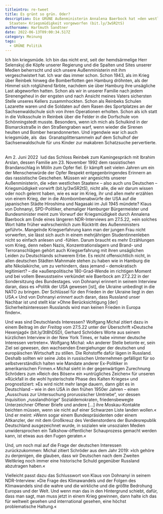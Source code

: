 ```yaml
---
titleintro: re-tweet
title: Es grünt so grün. Oder?
description: Die GRÜNE Außenministerin Annalena Baerbock hat »den westlichen
  Staaten« Kriegsmüdigkeit vorgeworfen (bit.ly/3wSR2tS)
authorname: Hartmuth Sandtner
date: 2022-06-13T09:00:34.517Z
category: Meinung
tags:
  - GRÜNE Politik
---
```

Ich bin kriegsmüde. Ich bin das nicht erst, seit der hemdsärmelige Herr Selenskyj die Köpfe unserer Regierung und die Spalten und Sites unserer Medien beherrscht und sich unsere Außenministerin mit ihm vergeschwistert hat. Ich war das immer schon. Schon 1943, als im Krieg über Reinbek hinweg die Bomberflotten gen Hamburg dröhnten, als der Himmel sich rotglühend färbte, nachdem sie über Hamburg ihre unsägliche Last abgeworfen hatten. Schon als wir in unserer Familie nach jedem Sirenengeheul in der engsten und nach Ansicht meines Vaters sichersten Stelle unseres Kellers zusammhockten. Schon als Reinbeks Schulen Lazarette waren und die Soldaten auf dem Rasen des Sportplatzes an der Sachsenwaldschule sich von ihren Operationen erholten. Schon als ich statt in die Volksschule in Reinbek über die Felder in die Dorfschule von Schönningstedt musste. Besonders, wenn ich mich als Schulkind in der Bismarckstraße in den Straßengraben warf, wenn wieder die Sirenen heulten und Bomber herandonnerten. Und irgendwie war ich auch kriegsmüde, als  das  Granatsplittersammeln auf dem Schulhof der Sachsenwaldschule für uns Kinder zur makabren Schatzsuche pervertierte.  

Am 2. Juni 2022  lud das Schloss Reinbek zum Kamingespräch mit Ibrahim Arslan, dessen Familie am 23. November 1992 dem rassistischen Brandanschlag in Mölln zum Opfer fiel. Er kämpft seit vielen Jahren um ein der Menschenwürde der Opfer Respekt entgegenbringendes Erinnern an das rassistische Geschehen. Müssen wir angesichts unserer Außenministerin, die »den westlichen Staaten« – also auch uns Deutschen – Kriegsmüdigkeit vorwirft (bit.ly/3wSR2tS), nicht alle, die wir darum wissen oder noch gelernt haben, wie es war im Krieg, ihr und allen mehr erzählen von einem Krieg, der in die Atombombenabwürfe der USA auf die japanischen Städte Hiroshima und Nagasaki im Juli 1945 mündete? Klaus von Dohnanyi, SPD-Politiker, ehemaliger Hamburger Bürgermeister und Bundesminister meint zum Vorwurf der Kriegsmüdigkeit durch Annalena Baerbock am Ende eines längeren NDR-Interviews am 27.5.22, »ein solches Wort hätte früher wahrscheinlich zum Rücktritt des Außenministers geführt«. Mangelnde Kriegserfahrung kann man der jungen Frau nicht vorwerfen, sie lässt sich auch in einem mehrjährigen Studentinnenleben nicht so einfach anlesen und -fühlen. Darum braucht es mehr Erzählungen vom Krieg, denn neben Nazis, Konzentrationslagern und Brand- und Terroranschlägen gehört auch Kriegserfahrung mit ihren unsäglichen Leiden zu Deutschlands schwerem Erbe. Es reicht offensichtlich nicht, in allen deutschen Städten Mahnmale stehen zu haben wie in Hamburg die alte Nikolaikirche, um zu verhindern, dass jemand – demokratisch legitimiert? – die »außenpolitische 180-Grad-Wende im richtigen Moment und bei vollem Bewusstsein« verkündet wie Baerbock am 27.2.22 in der Sondersitzung des Bundestages. von Dohnanyi erinnert in seinem Interview daran, dass es »Politik der USA gewesen \[ist], die Ukraine unbedingt in die NATO zu bringen. Der Schlüssel für den Frieden in der Ukraine liegt in den USA.« Und von Dohnanyi *erinnert* auch daran, dass Russland unser Nachbar ist und stellt klar »Ohne Berücksichtigung \[der] Sicherheitsinteressen Russlands wird man keinen Frieden in Europa finden«. 

Und was sind Deutschlands Interessen? Wolfgang Michal zitiert dazu in einem Beitrag im *der Freitag* vom 27.5.22 unter der Überschrift »Deutsche Hexenjagd« (bit.ly/3t8hDSD), Gerhard Schröders Worte aus seinem kürzlichen Interview in der New York Times, er habe »immer deutsche Interessen vertreten«. Wolfgang Michal: »An anderer Stelle betonte er, sein Ziel sei gewesen, den wachsenden Energiehunger der deutschen und europäischen Wirtschaft zu stillen. Die Rohstoffe dafür lägen in Russland. Deshalb sollten wir seine Jobs in russischen Unternehmen gefälligst für so selbstverständlich halten wie Mandate anderer Ex-Politiker in amerikanischen Firmen.« Michal sieht in der gegenwärtigen Zurechnung Schröders zum »Reich des Bösen« ein »untrügliches Zeichen« für unseren »Rückfall in die wohl hysterischste Phase des Kalten Krieges« und prognostiziert: »Es wird nicht mehr lange dauern, dann gibt es in Deutschland – wie in den USA in den frühen 1950er Jahren – einen „Ausschuss zur Untersuchung prorussischer Umtriebe“, vor dessen Inquisition „russlandhörige“ Sozialdemokraten, friedensbewegte Unterzeichner Offener Briefe und andere \[...] ihre Moskau-Kontakte beichten müssen, wenn sie nicht auf einer Schwarzen Liste landen wollen.« Und er meint: »Wenn sogar einem Bundespräsidenten oder einem Altkanzler, der mit dem Großkreuz des Verdienstordens der Bundesrepublik Deutschland ausgezeichnet wurde, in sozialen wie unsozialen Medien unwidersprochen ein Talkshow-öffentlicher Schauprozess gemacht werden kann, ist etwas aus den Fugen geraten.« 

Und, um noch mal auf die Frage der deutschen Interessen zurückzukommen: Michal zitiert Schröder aus dem Jahr 2019: »Ich gehöre zu denjenigen, die glauben, dass wir Deutschen nach dem Zweiten Weltkrieg noch immer eine historische Schuld gegenüber Russland abzutragen haben.« 

Vielleicht passt dazu das Schlusswort von Klaus von Dohnanyi in seinem NDR-Interview: »Die Frage des Klimawandels und der Folgen des Klimawandels sind die wahre und die wirkliche und die größte Bedrohung Europas und der Welt. Und wenn man das in den Hintergrund schiebt, dafür, dass man sagt, man muss jetzt in einem Krieg gewinnen, dann halte ich das für weltweit gesehen und international gesehen, eine höchst problematische Haltung.«